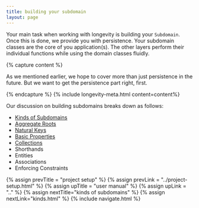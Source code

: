 ```yaml
---
title: building your subdomain
layout: page
---
```


Your main task when working with longevity is building your
`Subdomain`. Once this is done, we provide you with persistence. Your
subdomain classes are the core of you application(s). The other
layers perform their individual functions while using the domain
classes fluidly.

{% capture content %}

As we mentioned earlier, we hope to cover more than just persistence
in the future. But we want to get the persistence part right, first.

{% endcapture %}
{% include longevity-meta.html content=content%}

Our discussion on building subdomains breaks down as follows:

- [Kinds of Subdomains](kinds.html)
- [Aggregate Roots](roots.html)
- [Natural Keys](keys.html)
- [Basic Properties](basics.html)
- [Collections](collections.html)
- Shorthands
- Entities
- Associations
- Enforcing Constraints

{% assign prevTitle = "project setup" %}
{% assign prevLink = "../project-setup.html" %}
{% assign upTitle = "user manual" %}
{% assign upLink = ".." %}
{% assign nextTitle="kinds of subdomains" %}
{% assign nextLink="kinds.html" %}
{% include navigate.html %}

